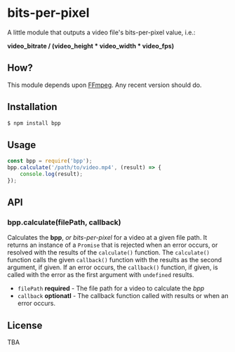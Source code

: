 # bits-per-pixel

A little module that outputs a video file's bits-per-pixel value, i.e.:

**video_bitrate / (video_height * video_width * video_fps)**

## How?

This module depends upon [FFmpeg](https://www.ffmpeg.org "FFmpeg Project Homepage"). Any recent version should do.

## Installation

```sh
$ npm install bpp
```

## Usage

```javascript
const bpp = require('bpp');
bpp.calculate('/path/to/video.mp4', (result) => {
    console.log(result);
});
```

## API

### bpp.calculate(filePath, callback)

Calculates the **bpp**, *or bits-per-pixel* for a video at a given file path.
It returns an instance of a `Promise` that is rejected when an error occurs, or
resolved with the results of the `calculate()` function.
The `calculate()` function calls the given `callback()` function with the results
as the second argument, if given. If an error occurs, the `callback()` function,
if given, is called with the error as the first argument with `undefined` results.

* `filePath` **required** - The file path for a video to calculate the *bpp*
* `callback` **optionatl** - The callback function called with results or when an error occurs.

## License

TBA
